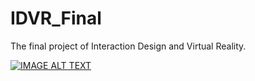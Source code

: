 # IDVR_Final  
The final project of Interaction Design and Virtual Reality.

[![IMAGE ALT TEXT](http://img.youtube.com/vi/MnOrTQvB7gk/0.jpg)](https://www.youtube.com/watch?v=MnOrTQvB7gk "IDVR Team3")

